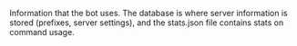 Information that the bot uses. The database is where server information is stored (prefixes, server settings), and the stats.json file contains stats on command usage.